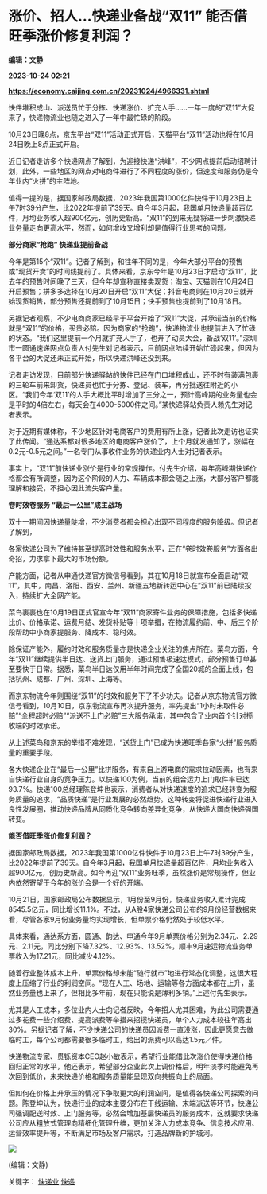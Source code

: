 # 涨价、招人…快递业备战“双11” 能否借旺季涨价修复利润？
**编辑：文静**

**2023-10-24 02:21**

**https://economy.caijing.com.cn/20231024/4966331.shtml**

快件堆积成山、派送员忙于分拣、快递涨价、扩充人手......一年一度的“双11”大促来了，快递物流业也随之进入了一年中最忙碌的阶段。

10月23日晚8点，京东平台“双11”活动正式开启，天猫平台“双11”活动也将在10月24日晚上8点正式开启。

近日记者走访多个快递网点了解到，为迎接快递“洪峰”，不少网点提前启动招聘计划，此外，一些地区的网点对电商件进行了不同程度的涨价，但速度和服务仍是今年业内“火拼”的主阵地。

值得一提的是，据国家邮政局数据，2023年我国第1000亿件快件于10月23日上午7时39分产生，比2022年提前了39天。自今年3月起，我国单月快递量超百亿件，月均业务收入超900亿元，创历史新高。“双11”的到来无疑将进一步刺激快递业务量走向更高水平，然而，如何增收又增利却是值得行业思考的问题。

**部分商家“抢跑” 快递业提前备战**

今年是第15个“双11”。记者了解到，和往年不同的是，今年大部分平台的预售或“现货开卖”的时间线提前了。具体来看，京东今年是10月23日才启动“双11”，比去年的预售时间晚了三天，但今年却宣称直接卖现货；淘宝、天猫则在10月24日开启预售；拼多多选择在10月20日开启“双11”大促；抖音电商则在10月20日就开始现货销售，部分预售还提前到了10月15日；快手预售也提前到了10月18日。

另据记者观察，不少电商商家已经早于平台开始了“双11”大促，并承诺当前的价格就是“双11”的价格，买贵必赔。因为商家的“抢跑”，快递物流业也提前进入了忙碌的状态。“我们这里提前一个月就扩充人手了，也开了动员大会，备战‘双11’。”深圳市一圆通速递网点负责人付先生对记者表示，目前网点陆续开始忙碌起来，但因为各平台的大促还未正式开始，所以快递洪峰还没到来。

记者走访发现，目前部分快递驿站的快件已经在门口堆积成山，还不时有装满包裹的三轮车前来卸货，快递员也忙于分拣、登记、装车，再分批送往附近的小区。“我们今年‘双11’的人手大概比平时增加了三分之一，预计高峰期的业务量也会是平时的4倍左右，每天会在4000-5000件之间。”某快递驿站负责人赖先生对记者表示。

对于近期有媒体称，不少地区针对电商客户的费用有所上涨，记者此次走访也证实了此传闻。“通达系都对很多地区的电商客户涨价了，上个月就发通知了，涨幅在0.2元-0.5元之间。”一名专门从事收件业务的快递业内人士对记者表示。

事实上，“双11”前快递业涨价是行业的常规操作。付先生介绍，每年高峰期快递价格都会有所调整，因为这个阶段的人力、车辆成本都会随之上涨，大部分客户都能理解和接受，不担心因此流失客户量。

**卷时效卷服务 “最后一公里”成主战场**

双十一期间因快递量陡增，不少消费者都会担心出现不同程度的服务降级。但记者了解到，

各家快递公司为了维持甚至提高时效性和服务水平，正在“卷时效卷服务”方面各出奇招，力求拿下最大的市场份额。

产能方面，记者从申通快递官方微信号看到，其在10月18日就宣布全面启动“双11”，其中，南昌、洛阳、西安、兰州、新疆五地新转运中心在“双11”前已陆续投入，持续扩大全网产能。

菜鸟裹裹也在10月19日正式官宣今年“双11”商家寄件业务的保障措施，包括多快递比价、价格承诺、运费月结、发货补贴等十项举措，在物流履约前、中、后三个阶段帮助中小商家提服务、降成本、稳时效。

除保证产能外，履约时效和服务质量亦是快递企业关注的焦点所在。菜鸟方面，今年“双11”继续提供半日达、送货上门服务，通过预售极速达模式，部分预售订单甚至要快于日常。据悉，菜鸟半日达仅用半年时间完成了全国20城的全面上线，包括杭州、成都、广州、深圳、上海等。

而京东物流今年则围绕“双11”的时效和服务下了不少功夫。记者从京东物流官方微信号看到，10月10日，京东物流宣布再次提升服务，率先提出“1小时未取件必赔”“全程超时必赔”“派送不上门必赔”三大服务承诺，其中包含了业内首个针对揽收端的时效承诺。

从上述菜鸟和京东的举措不难发现，“送货上门”已成为快递旺季各家“火拼”服务质量的重要手段。

各大快递企业在“最后一公里”比拼服务，有来自上游电商的需求拉动因素，也有来自快递行业自身的竞争压力。以快递100为例，当前的组合运力上门取件率已达93.7%。快递100总经理陈登坤也表示，消费者从对快递速度的追求已经转变为服务质量的追求，“品质快递”是行业发展的必然趋势。这种转变将促进快递行业进入良性发展圈，推动快递品牌从同质化竞争转向差异化竞争，从快递大国向快递强国转变。

**能否借旺季涨价修复利润？**

据国家邮政局数据，2023年我国第1000亿件快件于10月23日上午7时39分产生，比2022年提前了39天。自今年3月起，我国单月快递量超百亿件，月均业务收入超900亿元，创历史新高。如今再迎“双11”业务旺季，虽然涨价是常规操作，但业内依然寄望于今年的涨价会是一个好的开端。

10月21日，国家邮政局公布数据显示，1月份至9月份，快递业务收入累计完成8545.5亿元，同比增长11.1%。不过，从A股4家快递公司公布的9月份经营数据来看，尽管各家9月份业务量均实现增长，但单票价格仍然处于较低水平。

具体来看，通达系方面，圆通、韵达、申通今年9月单票价格分别为2.34元、2.29元、2.11元，同比分别下降7.32%、12.93%、13.52%，顺丰9月速运物流业务单票收入为17.21元，同比减少4.12%。

随着行业整体成本上升，单票价格却未能“随行就市”地进行常态化调整，这很大程度上压缩了行业的利润空间。“现在人工、场地、运输等各方面成本都在上升，虽然业务量也上来了，但相比多年前，现在只能说是薄利多销。”上述付先生表示。

尤其是人工成本，多位业内人士向记者反映，今年招人尤其困难，为此公司需要通过多花费一些介绍费、提高派费等举措来招揽快递员，单个人力成本较往年高出30%。另据记者了解，不少快递公司的快递员因派费一直没涨，因此更愿意去做临时工，每个公司都需要很多临时工，给出的派费可以高达1.5元／件。

快递物流专家、贯铄资本CEO赵小敏表示，希望行业能借此次涨价使得快递价格回归正常的水平，他还表示，希望部分企业此次上调价格后，明年淡季时能避免再次回到低价，未来快递价格和服务质量能呈现双向共振向上的局面。

但如何在价格上升承压的情况下争取更大的利润空间，是值得各快递公司探索的问题。陈登坤认为，快递行业的成本主要分布在干线运输、末端派送等环节，快递公司强调配送时效、上门服务等，必然会增加基层快递员的服务成本，这就要求快递公司应从粗放式管理向精细化管理升维，更加关注人力成本竞争、信息技术应用、运营效率提升等，不断满足市场及客户需求，打造品牌新的护城河。

![](https://tx1.cdn.caijing.com.cn/2014-03-27/114048455.jpg)

(编辑：文静)

关键字： [快递业](https://app.caijing.com.cn/tags.php?tag=%E5%BF%AB%E9%80%92%E4%B8%9A "快递业") [快递](https://app.caijing.com.cn/tags.php?tag=%E5%BF%AB%E9%80%92 "快递")